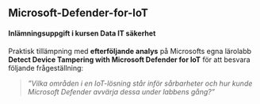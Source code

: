 ## Microsoft-Defender-for-IoT
#### Inlämningsuppgift i kursen Data IT säkerhet
Praktisk tillämpning med **efterföljande analys** på Microsofts egna lärolabb **Detect Device 
Tampering with Microsoft Defender for IoT** för att besvara följande frågeställning:
> *”Vilka områden i en IoT-lösning står inför sårbarheter och hur kunde Microsoft Defender avvärja 
dessa under labbens gång?”*
